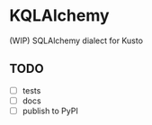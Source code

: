 # KQLAlchemy

(WIP) SQLAlchemy dialect for Kusto

## TODO

- [ ] tests
- [ ] docs
- [ ] publish to PyPI